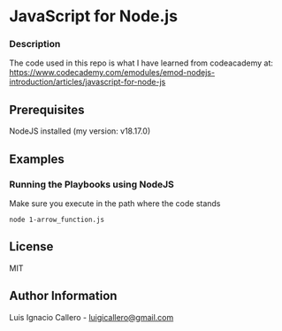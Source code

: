 # JavaScript for Node.js

### Description

The code used in this repo is what I have learned from codeacademy at: https://www.codecademy.com/emodules/emod-nodejs-introduction/articles/javascript-for-node-js

## Prerequisites
NodeJS installed (my version: v18.17.0)

## Examples

### Running the Playbooks using NodeJS
Make sure you execute in the path where the code stands
```
node 1-arrow_function.js
```

## License

MIT

## Author Information

Luis Ignacio Callero - [luigicallero@gmail.com](mailto:luigicallero@gmail.com)
